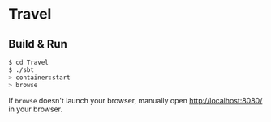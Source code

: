 # Travel #

## Build & Run ##

```sh
$ cd Travel
$ ./sbt
> container:start
> browse
```

If `browse` doesn't launch your browser, manually open [http://localhost:8080/](http://localhost:8080/) in your browser.
